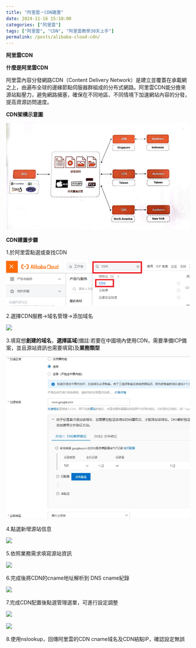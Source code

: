 ```yaml
---
title: "阿里雲－CDN建置"
date: 2024-11-16 15:10:00
categories: ["阿里雲"]
tags: ["阿里雲", "CDN", "阿里雲教學30天上手"]
permalink: /posts/alibaba-cloud-cdn/
---
```

**阿里雲CDN**

**什麼是阿里雲CDN**

阿里雲內容分發網路CDN（Content Delivery Network）是建立並覆蓋在承載網之上，由遍布全球的邊緣節點伺服器群組成的分布式網路。阿里雲CDN能分擔來源站點壓力，避免網路擁塞，確保在不同地區、不同情境下加速網站內容的分發，提高資源訪問速度。

**CDN架構示意圖**

[![](/assets/images/download_device_resize_jpg_v2.jpeg)](https://blogger.googleusercontent.com/img/b/R29vZ2xl/AVvXsEgilrKeiEOzKFYBh8PNQfUd3i3e7ahO1-WC3gakECf-yYYccrAaMynoMHE2-ebbIg5W70EcW0eVe1DGHGTqj13VKCMEQWpZkubdqmN3oOV5GkKQl2vVNRmL4Dmf7v3BfSLCIEtn1Lw-0UkhCvi3rkzhNZ83SKlaA4EUk1u7o_UfvmqfE6EgIGn1enmaJhQ/s1000/download_device_resize_jpg_v2.jpeg)

**CDN建置步驟**

1.於阿里雲點選或查找CDN

[![](/assets/images/001.png)](https://blogger.googleusercontent.com/img/b/R29vZ2xl/AVvXsEgawQs_6ZQPFvTnonAdZhSUm8TQ-OdURv3JeNjOJeBtRIWGtGvYd_bnplSaeGAqlZMayEl6L6NsG3ZTL3V3RexgluZTPOHtggx_hZIP8ynAj0v5zDLVHiaAyLTgHrJ0AV00zngTCwsMYERPeHq3nFvLoFZ2pyiz8bBAfn36VBZ9FzehqI6Kx2vDrvvQIME/s729/001.png)

2.選擇CDN服務→域名管理→添加域名  

[![](https://blogger.googleusercontent.com/img/a/AVvXsEhFagoJmf-fsvaHuwhkUaa6CXVsidhnRI1F_niSpc503kFR93ylR_0Aohu6FNGXW0EZfX835kNb6ORYFxpDb0r1WxMM2efjhRq-8NG9t1A8zLf9N5sNdxHaRtw0nwbQaWpDaxW9Ji8aJ1S77igvQki24TnVSpVSxSGcXALUfeKvmbopDMdUkon38pYiKtg=s16000)](https://blogger.googleusercontent.com/img/a/AVvXsEhFagoJmf-fsvaHuwhkUaa6CXVsidhnRI1F_niSpc503kFR93ylR_0Aohu6FNGXW0EZfX835kNb6ORYFxpDb0r1WxMM2efjhRq-8NG9t1A8zLf9N5sNdxHaRtw0nwbQaWpDaxW9Ji8aJ1S77igvQki24TnVSpVSxSGcXALUfeKvmbopDMdUkon38pYiKtg)

3.填寫想**創建的域名**，**選擇區域**(備註:若要在中國境內使用CDN，需要準備ICP備案，並且源站資訊也需要填寫)及**業務類型**

[![](/assets/images/003.jpg)](https://blogger.googleusercontent.com/img/b/R29vZ2xl/AVvXsEg46fcOXvdxRkTRS66SwZnSr-tvVQuaNSP6yiqLgRLafoQv8zDvDzcUh9xkuD0WAOVvQ8rC7vxpm1jjGvTPsSywpTibraEHnst4nKIHfwoDLIStSW8RakanYOAIhSe0sWjwCGkQiT3Z39OJHSdyrzr4xPmKrgccGHEXu8rnaitt-zHmzop7FYAIjXNkjIE/s786/003.jpg)

4.點選新增源站信息

[![](https://blogger.googleusercontent.com/img/a/AVvXsEhhERe_6y3k9DygnbHGNyAQNDqx_mFRRhn5kqP9VdBcdpeX-_vEJMM2Q7fmuPR-j87PTrBeMpSCZv8dn56q7oXapPrE2FDuIbfSQs6lamr6zDJU3kQ0TFbVJDtHq0XLXB31cqh4ySkwj42sxXI213kD5kAZRrIdnQSVzQX_AMEIyB0eu1aRE6Y8gI8I-Fw=s16000)](https://blogger.googleusercontent.com/img/a/AVvXsEhhERe_6y3k9DygnbHGNyAQNDqx_mFRRhn5kqP9VdBcdpeX-_vEJMM2Q7fmuPR-j87PTrBeMpSCZv8dn56q7oXapPrE2FDuIbfSQs6lamr6zDJU3kQ0TFbVJDtHq0XLXB31cqh4ySkwj42sxXI213kD5kAZRrIdnQSVzQX_AMEIyB0eu1aRE6Y8gI8I-Fw)

5.依照業務需求填寫源站資訊

[![](https://blogger.googleusercontent.com/img/a/AVvXsEhTK98rIgTaA36U0xwuP-v6jl8y1QZWIwGvtrGSU-W4jKCvVilkhuxK_yQmDOK-s-DO8H_MyIQCb0AGyzerGJNiWgkBHT3IBZnKsBYjqc8BX-FISgvYKQsyX-ri-TofE4vvA11eqY18xhbzxe5nxEgGyy-kcOtV-xKZAfTbHvqs-95FcuJUBDFlmyPE41c=s16000)](https://blogger.googleusercontent.com/img/a/AVvXsEhTK98rIgTaA36U0xwuP-v6jl8y1QZWIwGvtrGSU-W4jKCvVilkhuxK_yQmDOK-s-DO8H_MyIQCb0AGyzerGJNiWgkBHT3IBZnKsBYjqc8BX-FISgvYKQsyX-ri-TofE4vvA11eqY18xhbzxe5nxEgGyy-kcOtV-xKZAfTbHvqs-95FcuJUBDFlmyPE41c)

6.完成後將CDN的cname地址解析到 DNS cname紀錄  

[![](https://blogger.googleusercontent.com/img/a/AVvXsEg3SOA72sYrjHz9gQls4UORYoHFa9yf7_TT1gWHEMXniJUUPUPSqoawlA4u-IpArud8HDvcQda4tkSHr3LCVUSJUQnT2AC4aWNyueiGLsHKahkfBANfqCiWGRvDrYQeWIHUAXY4EmYcGVQ-EP55cBWbTFED35tGaVqYThhYx2xXv-NVc6jqsKKaWL2VPzQ=s16000)](https://blogger.googleusercontent.com/img/a/AVvXsEg3SOA72sYrjHz9gQls4UORYoHFa9yf7_TT1gWHEMXniJUUPUPSqoawlA4u-IpArud8HDvcQda4tkSHr3LCVUSJUQnT2AC4aWNyueiGLsHKahkfBANfqCiWGRvDrYQeWIHUAXY4EmYcGVQ-EP55cBWbTFED35tGaVqYThhYx2xXv-NVc6jqsKKaWL2VPzQ)

7.完成CDN配置後點選管理選單，可進行設定調整

[![](https://blogger.googleusercontent.com/img/a/AVvXsEiwKbeIKLS5YizvaoroO0XDWXe1cp0e9BNnHu7i_hNViIpdSs8S3Z-C5j9zwmjK3hTlsQ6CUeL9_NLXWnHPFjn-6RIEbS6qaL_dv5wILuLmUpyB00YsGc5boM_ngvHql7oPG6ib-mb-ecfBKNDK9gy6HaM_9zYwdtS9T3NBzVnuUNCztswim1VydmraQ0E=s16000)](https://blogger.googleusercontent.com/img/a/AVvXsEiwKbeIKLS5YizvaoroO0XDWXe1cp0e9BNnHu7i_hNViIpdSs8S3Z-C5j9zwmjK3hTlsQ6CUeL9_NLXWnHPFjn-6RIEbS6qaL_dv5wILuLmUpyB00YsGc5boM_ngvHql7oPG6ib-mb-ecfBKNDK9gy6HaM_9zYwdtS9T3NBzVnuUNCztswim1VydmraQ0E)

[![](https://blogger.googleusercontent.com/img/a/AVvXsEgnmkaDIgz4HBhoLFO6J-bh_NKYaxUUR446M2yD5hJsmQBOBrk_Zd0DtidzAyDGcPMllSGdUDeq6uYTt9IEbYKEjhkJJC8-hfpcx_4mA__FID8sCkNdvz83bjCrCFBXaDvr04V68ESMr5KPH0fRUVQD2nMRD6ay4-TwcIZ5VQ0soLzVfRv6gO8dHv8Em44=s16000)](https://blogger.googleusercontent.com/img/a/AVvXsEgnmkaDIgz4HBhoLFO6J-bh_NKYaxUUR446M2yD5hJsmQBOBrk_Zd0DtidzAyDGcPMllSGdUDeq6uYTt9IEbYKEjhkJJC8-hfpcx_4mA__FID8sCkNdvz83bjCrCFBXaDvr04V68ESMr5KPH0fRUVQD2nMRD6ay4-TwcIZ5VQ0soLzVfRv6gO8dHv8Em44)

8.使用nslookup，回傳阿里雲的CDN cname域名及CDN結點IP，確認設定無誤